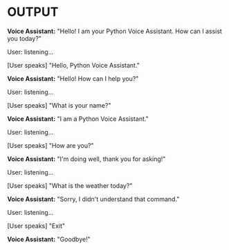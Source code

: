 <h1><b>OUTPUT</b></h1>
<b>Voice Assistant:</b> "Hello! I am your Python Voice Assistant. How can I assist you today?"

User: listening...

[User speaks] "Hello, Python Voice Assistant."

<b>Voice Assistant:</b> "Hello! How can I help you?"

User: listening...

[User speaks] "What is your name?"

<b>Voice Assistant:</b> "I am a Python Voice Assistant."

User: listening...

[User speaks] "How are you?"

<b>Voice Assistant:</b> "I'm doing well, thank you for asking!"

User: listening...

[User speaks] "What is the weather today?"

<b>Voice Assistant:</b> "Sorry, I didn't understand that command."

User: listening...

[User speaks] "Exit"
 
<b>Voice Assistant:</b> "Goodbye!"
